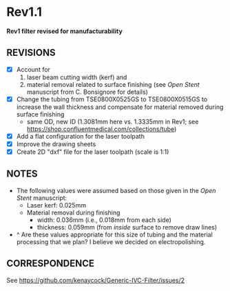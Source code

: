# Rev1.1

**Rev1 filter revised for manufacturability**

REVISIONS
---------
- [x] Account for
    1. laser beam cutting width (kerf) and
    2. material removal related to surface finishing (see *Open Stent* manuscript from C. Bonsignore for details)
- [x] Change the tubing from TSE0800X0525GS to TSE0800X0515GS to increase the wall thickness and compensate for material removed during surface finishing
    * same OD, new ID (1.3081mm here vs. 1.3335mm in Rev1; see https://shop.confluentmedical.com/collections/tube)
- [x] Add a flat configuration for the laser toolpath
- [x] Improve the drawing sheets
- [x] Create 2D "dxf" file for the laser toolpath (scale is 1:1)

NOTES
-----
* The following values were assumed based on those given in the *Open Stent* manuscript:
    * Laser kerf: 0.025mm
    * Material removal during finishing
        * width: 0.036mm (i.e., 0.018mm from each side)
        * thickness: 0.059mm (from *inside* surface to remove draw lines)
* ^ Are these values appropriate for this size of tubing and the material processing that we plan? I believe we decided on electropolishing.

CORRESPONDENCE
--------------
See https://github.com/kenaycock/Generic-IVC-Filter/issues/2
